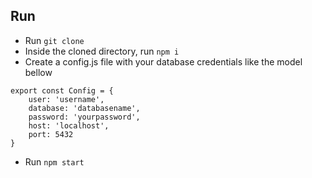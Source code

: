 ## Run

- Run `git clone `
- Inside the cloned directory, run `npm i`
- Create a config.js file with your database credentials like the model bellow

```
export const Config = {
    user: 'username',
    database: 'databasename',
    password: 'yourpassword',
    host: 'localhost',
    port: 5432
}
```
- Run `npm start`
